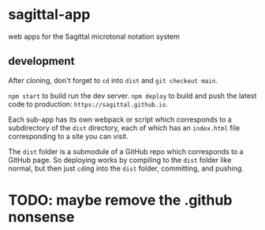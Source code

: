 # sagittal-app

web apps for the Sagittal microtonal notation system

## development

After cloning, don't forget to `cd` into `dist` and `git checkout main`.

`npm start` to build run the dev server.
`npm deploy` to build and push the latest code to production: `https://sagittal.github.io`.

Each sub-app has its own webpack or script which corresponds to a subdirectory of the `dist` directory, each of which
has an `index.html` file corresponding to a site you can visit.

The `dist` folder is a submodule of a GitHub repo which corresponds to a GitHub page. So deploying works by compiling to
the `dist` folder like normal, but then just `cd`ing into the `dist` folder, committing, and pushing.

# TODO: maybe remove the .github nonsense
